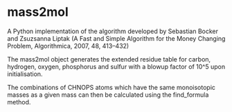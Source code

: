 # mass2mol
A Python implementation of the algorithm developed by Sebastian Bocker and Zsuzsanna Liptak (A Fast and Simple Algorithm for the Money Changing Problem, Algorithmica, 2007, 48, 413–432)

The mass2mol object generates the extended residue table for carbon, hydrogen, oxygen, phosphorus and sulfur with a blowup factor of 10^5 upon initialisation.

The combinations of CHNOPS atoms which have the same monoisotopic masses as a given mass can then be calculated using the find_formula method.

